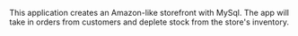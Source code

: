 This application creates an Amazon-like storefront with MySql. The app will take in orders from customers and deplete stock from the store's inventory.



